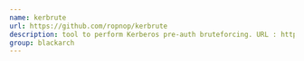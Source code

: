 ```yaml
---
name: kerbrute
url: https://github.com/ropnop/kerbrute
description: tool to perform Kerberos pre-auth bruteforcing. URL : https://github.com/ropnop/kerbrute Groups : blackarch blackarch-cracker
group: blackarch
---
```

